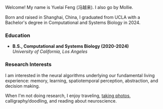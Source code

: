 Welcome! My name is Yuelai Feng (冯越来). I also go by Mollie.

Born and raised in Shanghai, China, I graduated from UCLA with a Bachelor's degree in Computational and Systems Biology in 2024.

### Education  
* **B.S., Computational and Systems Biology (2020-2024)**  
  *University of California, Los Angeles*

### Research Interests  
I am interested in the neural algorithms underlying our fundamental living experience: memory, learning, spatiotemporal perception, abstraction, and decision making.

When I'm not doing research, I enjoy traveling, [taking photos](https://photos.app.goo.gl/N9PXKGZJmQzVzKk39), calligraphy/doodling, and reading about neuroscience.
